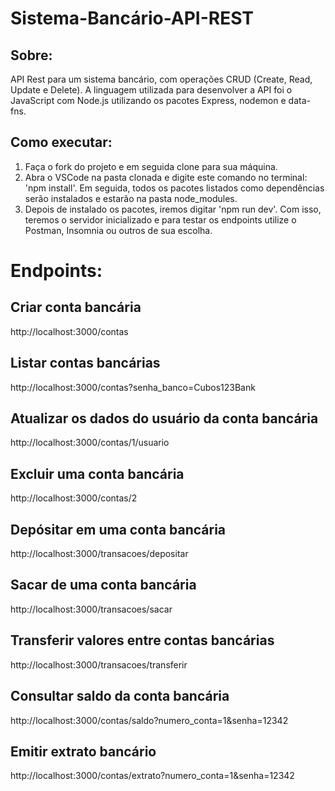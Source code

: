 # Sistema-Bancário-API-REST

## Sobre:

API Rest para um sistema bancário, com operações CRUD (Create, Read, Update e Delete). A linguagem utilizada para desenvolver a API foi o JavaScript com Node.js utilizando os pacotes Express, nodemon e data-fns. 

## Como executar:

1. Faça o fork do projeto e em seguida clone para sua máquina.
2. Abra o VSCode na pasta clonada e digite este comando no terminal: 'npm install'. Em seguida, todos os pacotes listados como dependências serão instalados e estarão na pasta node_modules.
3. Depois de instalado os pacotes, iremos digitar 'npm run dev'. Com isso, teremos o servidor inicializado e para testar os endpoints utilize o Postman, Insomnia ou outros de sua escolha.

# Endpoints:

## Criar conta bancária 
http://localhost:3000/contas </br>
![]()

## Listar contas bancárias
http://localhost:3000/contas?senha_banco=Cubos123Bank

## Atualizar os dados do usuário da conta bancária
http://localhost:3000/contas/1/usuario

## Excluir uma conta bancária
http://localhost:3000/contas/2

## Depósitar em uma conta bancária
http://localhost:3000/transacoes/depositar

## Sacar de uma conta bancária 
http://localhost:3000/transacoes/sacar

## Transferir valores entre contas bancárias
http://localhost:3000/transacoes/transferir

## Consultar saldo da conta bancária
http://localhost:3000/contas/saldo?numero_conta=1&senha=12342

## Emitir extrato bancário
http://localhost:3000/contas/extrato?numero_conta=1&senha=12342
